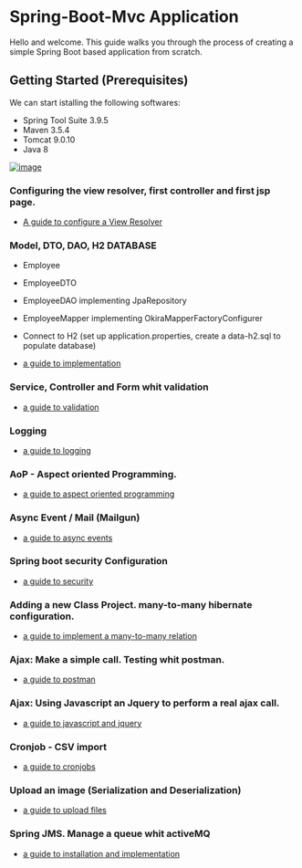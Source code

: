 # Spring-Boot-Mvc Application

Hello and welcome.
This guide walks you through the process of creating a simple Spring Boot based application from scratch. 

## Getting Started (Prerequisites)

We can start istalling the following softwares:

- Spring Tool Suite 3.9.5
- Maven 3.5.4
- Tomcat 9.0.10
- Java 8 

[![image](https://image.ibb.co/b694Op/image.png)](installation.md)
### Configuring the view resolver, first controller and first jsp page.

- [A guide to configure a View Resolver](viewresolver.md)

### Model, DTO, DAO, H2 DATABASE

- Employee
- EmployeeDTO
- EmployeeDAO implementing JpaRepository
- EmployeeMapper implementing OkiraMapperFactoryConfigurer
- Connect to H2 (set up application.properties, create a data-h2.sql to populate database)

- [a guide to implementation](3layers.md)

### Service, Controller and Form whit validation

- [a guide to validation](validation.md)

### Logging

- [a guide to logging](logging.md)

### AoP - Aspect oriented Programming.

- [a guide to aspect oriented programming](aop.md)

### Async Event / Mail (Mailgun)

- [a guide to async events](async.md)

### Spring boot security Configuration

- [a guide to security](security.md)

### Adding a new Class Project. many-to-many hibernate configuration.

- [a guide to implement a many-to-many relation](m2m.md)

### Ajax: Make a simple call. Testing whit postman.

- [a guide to postman](postman.md)

### Ajax: Using Javascript an Jquery to perform a real ajax call.

- [a guide to javascript and jquery](js.md)

### Cronjob - CSV import

- [a guide to cronjobs](cronjob.md)

### Upload an image (Serialization and Deserialization)

- [a guide to upload files](upload.md) 

### Spring JMS. Manage a queue whit activeMQ

- [a guide to installation and implementation](jms.md)



